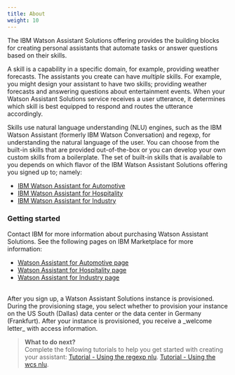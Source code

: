 ```yaml
---
title: About
weight: 10
---
```

The IBM Watson Assistant Solutions offering provides the building blocks for creating personal assistants that automate tasks or answer questions based on their skills.

A skill is a capability in a specific domain, for example, providing weather forecasts. The assistants you create can have *multiple* skills. For example, you might design your assistant to have two skills; providing weather forecasts and answering questions about entertainment events. When your Watson Assistant Solutions service receives a user utterance, it determines which skill is best equipped to respond and routes the utterance accordingly.

Skills use natural language understanding (NLU) engines, such as the IBM Watson Assistant (formerly IBM Watson Conversation) and regexp, for understanding the natural language of the user.  You can choose from the built-in skills that are provided out-of-the-box or you can develop your own custom skills from a boilerplate.  The set of built-in skills that is available to you depends on which flavor of the IBM Watson Assistant Solutions offering you signed up to; namely:
- [IBM Watson Assistant for Automotive]({{site.baseurl}}/flavours/automotive)
- [IBM Watson Assistant for Hospitality]({{site.baseurl}}/flavours/hospitality)
- [IBM Watson Assistant for Industry]({{site.baseurl}}/flavours/industry)


### Getting started
Contact IBM for more information about purchasing Watson Assistant Solutions. See the following pages on IBM Marketplace for more information:
- [Watson Assistant for Automotive page](https://www.ibm.com/us-en/marketplace/watson-assistant-for-automotive/purchase#product-header-to)
- [Watson Assistant for Hospitality page](https://www.ibm.com/us-en/marketplace/watson-assistant-for-hospitality/purchase#product-header-top)
- [Watson Assistant for Industry page](https://www.ibm.com/us-en/marketplace/watson-assistant-for-industry/purchase#product-header-top)

<br>
After you sign up, a Watson Assistant Solutions instance is provisioned.  During the provisioning stage, you select whether to provision your instance on the US South (Dallas) data center or the data center in Germany (Frankfurt). After your instance is provisioned, you receive a _welcome letter_ with access information.

> **What to do next?**<br/>
Complete the following tutorials to help you get started with creating your assistant:
[Tutorial - Using the regexp nlu]({{site.baseurl}}/skill/create_custom_skill).
[Tutorial - Using the wcs nlu]({{site.baseurl}}/skill/using-wcs).
